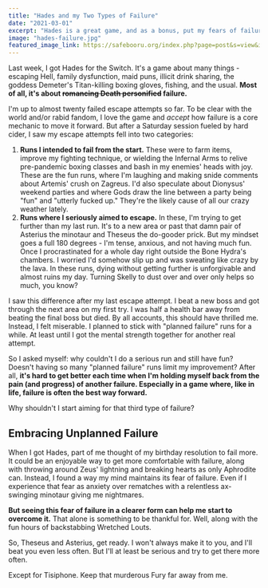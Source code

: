 ```yaml
---
title: "Hades and my Two Types of Failure"
date: "2021-03-01"
excerpt: "Hades is a great game, and as a bonus, put my fears of failure in a new light."
image: "hades-failure.jpg"
featured_image_link: https://safebooru.org/index.php?page=post&s=view&id=3244512
---
```


Last week, I got Hades for the Switch. It's a game about many things - escaping Hell, family dysfunction, maid puns, illicit drink sharing, the goddess Demeter's Titan-killing boxing gloves, fishing, and the usual. **Most of all, it's about ~~romancing Death personified~~ failure.**

I'm up to almost twenty failed escape attempts so far. To be clear with the world and/or rabid fandom, I love the game and _accept_ how failure is a core mechanic to move it forward. But after a Saturday session fueled by hard cider, I saw my escape attempts fell into two categories:

1. **Runs I intended to fail from the start.** These were to farm items, improve my fighting technique, or wielding the Infernal Arms to relive pre-pandemic boxing classes and bash in my enemies' heads with joy. These are the fun runs, where I'm laughing and making snide comments about Artemis' crush on Zagreus. I'd also speculate about Dionysus' weekend parties and where Gods draw the line between a party being "fun" and "utterly fucked up." They're the likely cause of all our crazy weather lately.
2. **Runs where I seriously aimed to escape.** In these, I'm trying to get further than my last run. It's to a new area or past that damn pair of Asterius the minotaur and Theseus the do-gooder prick. But my mindset goes a full 180 degrees - I'm tense, anxious, and not having much fun. Once I procrastinated for a whole day right outside the Bone Hydra's chambers. I worried I'd somehow slip up and was sweating like crazy by the lava. In these runs, dying without getting further is unforgivable and almost ruins my day. Turning Skelly to dust over and over only helps so much, you know?

I saw this difference after my last escape attempt. I beat a new boss and got through the next area on my first try. I was half a health bar away from beating the final boss but died. By all accounts, this should have thrilled me. Instead, I felt miserable. I planned to stick with "planned failure" runs for a while. At least until I got the mental strength together for another real attempt.

So I asked myself: why couldn't I do a serious run and still have fun? Doesn't having so many "planned failure" runs limit my improvement? After all, **it's hard to get better each time when I'm holding myself back from the pain (and progress) of another failure. Especially in a game where, like in life, failure is often the best way forward.**

Why shouldn't I start aiming for that third type of failure?

## Embracing Unplanned Failure

When I got Hades, part of me thought of my birthday resolution to fail more. It could be an enjoyable way to get more comfortable with failure, along with throwing around Zeus' lightning and breaking hearts as only Aphrodite can. Instead, I found a way my mind maintains its fear of failure. Even if I experience that fear as anxiety over rematches with a relentless ax-swinging minotaur giving me nightmares.

**But seeing this fear of failure in a clearer form can help me start to overcome it.** That alone is something to be thankful for. Well, along with the fun hours of backstabbing Wretched Louts.

So, Theseus and Asterius, get ready. I won't always make it to you, and I'll beat you even less often. But I'll at least be serious and try to get there more often.

Except for Tisiphone. Keep that murderous Fury far away from me.
